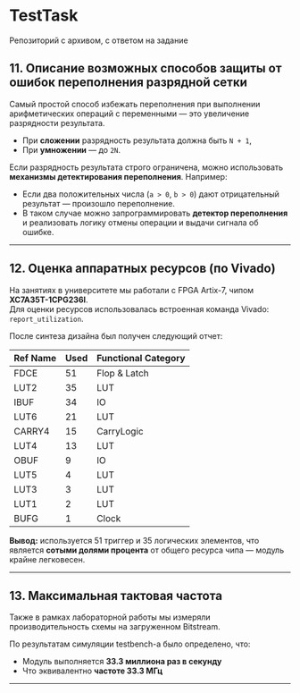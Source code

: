 # TestTask
Репозиторий с архивом, с ответом на задание
## 11. Описание возможных способов защиты от ошибок переполнения разрядной сетки

Самый простой способ избежать переполнения при выполнении арифметических операций с переменными — это увеличение разрядности результата.  
- При **сложении** разрядность результата должна быть `N + 1`,  
- При **умножении** — до `2N`.

Если разрядность результата строго ограничена, можно использовать **механизмы детектирования переполнения**. Например:
- Если два положительных числа (`a > 0`, `b > 0`) дают отрицательный результат — произошло переполнение.
- В таком случае можно запрограммировать **детектор переполнения** и реализовать логику отмены операции и выдачи сигнала об ошибке.

---

## 12. Оценка аппаратных ресурсов (по Vivado)

На занятиях в университете мы работали с FPGA Artix-7, чипом **XC7A35T-1CPG236I**.  
Для оценки ресурсов использовалась встроенная команда Vivado: `report_utilization`.  

После синтеза дизайна был получен следующий отчет:

| Ref Name | Used | Functional Category   |
|----------|------|------------------------|
| FDCE     |   51 | Flop & Latch           |
| LUT2     |   35 | LUT                    |
| IBUF     |   34 | IO                     |
| LUT6     |   21 | LUT                    |
| CARRY4   |   15 | CarryLogic             |
| LUT4     |   13 | LUT                    |
| OBUF     |    9 | IO                     |
| LUT5     |    4 | LUT                    |
| LUT3     |    3 | LUT                    |
| LUT1     |    2 | LUT                    |
| BUFG     |    1 | Clock                  |

**Вывод:** используется 51 триггер и 35 логических элементов, что является **сотыми долями процента** от общего ресурса чипа — модуль крайне легковесен.

---

## 13. Максимальная тактовая частота

Также в рамках лабораторной работы мы измеряли производительность схемы на загруженном Bitstream.  

По результатам симуляции testbench-а было определено, что:
- Модуль выполняется **33.3 миллиона раз в секунду**
- Что эквивалентно **частоте 33.3 МГц**

---
